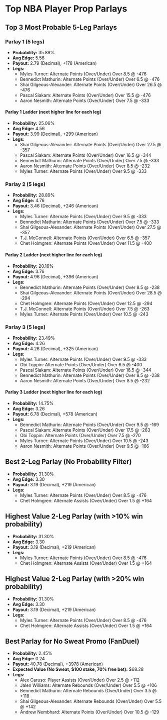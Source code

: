 # Top NBA Player Prop Parlays

## Top 3 Most Probable 5-Leg Parlays

### Parlay 1 (5 legs)
- **Probability:** 35.89%
- **Avg Edge:** 5.56
- **Payout:** 2.79 (Decimal), +178 (American)
- **Legs:**
    - Myles Turner: Alternate Points (Over/Under) Over 8.5 @ -476
    - Bennedict Mathurin: Alternate Points (Over/Under) Over 6.5 @ -476
    - Shai Gilgeous-Alexander: Alternate Points (Over/Under) Over 26.5 @ -476
    - Pascal Siakam: Alternate Points (Over/Under) Over 15.5 @ -476
    - Aaron Nesmith: Alternate Points (Over/Under) Over 7.5 @ -333

#### Parlay 1 Ladder (next higher line for each leg)
- **Probability:** 25.06%
- **Avg Edge:** 4.56
- **Payout:** 3.99 (Decimal), +299 (American)
- **Legs:**
    - Shai Gilgeous-Alexander: Alternate Points (Over/Under) Over 27.5 @ -357
    - Pascal Siakam: Alternate Points (Over/Under) Over 16.5 @ -344
    - Bennedict Mathurin: Alternate Points (Over/Under) Over 7.5 @ -333
    - Aaron Nesmith: Alternate Points (Over/Under) Over 8.5 @ -232
    - Myles Turner: Alternate Points (Over/Under) Over 9.5 @ -333

### Parlay 2 (5 legs)
- **Probability:** 28.89%
- **Avg Edge:** 4.76
- **Payout:** 3.46 (Decimal), +246 (American)
- **Legs:**
    - Myles Turner: Alternate Points (Over/Under) Over 9.5 @ -333
    - Bennedict Mathurin: Alternate Points (Over/Under) Over 7.5 @ -333
    - Shai Gilgeous-Alexander: Alternate Points (Over/Under) Over 27.5 @ -357
    - T.J. McConnell: Alternate Points (Over/Under) Over 6.5 @ -357
    - Chet Holmgren: Alternate Points (Over/Under) Over 11.5 @ -400

#### Parlay 2 Ladder (next higher line for each leg)
- **Probability:** 20.16%
- **Avg Edge:** 3.76
- **Payout:** 4.96 (Decimal), +396 (American)
- **Legs:**
    - Bennedict Mathurin: Alternate Points (Over/Under) Over 8.5 @ -238
    - Shai Gilgeous-Alexander: Alternate Points (Over/Under) Over 28.5 @ -294
    - Chet Holmgren: Alternate Points (Over/Under) Over 12.5 @ -294
    - T.J. McConnell: Alternate Points (Over/Under) Over 7.5 @ -263
    - Myles Turner: Alternate Points (Over/Under) Over 10.5 @ -243

### Parlay 3 (5 legs)
- **Probability:** 23.49%
- **Avg Edge:** 4.26
- **Payout:** 4.26 (Decimal), +325 (American)
- **Legs:**
    - Myles Turner: Alternate Points (Over/Under) Over 9.5 @ -333
    - Obi Toppin: Alternate Points (Over/Under) Over 6.5 @ -400
    - Pascal Siakam: Alternate Points (Over/Under) Over 16.5 @ -344
    - Bennedict Mathurin: Alternate Points (Over/Under) Over 8.5 @ -238
    - Aaron Nesmith: Alternate Points (Over/Under) Over 8.5 @ -232

#### Parlay 3 Ladder (next higher line for each leg)
- **Probability:** 14.75%
- **Avg Edge:** 3.26
- **Payout:** 6.78 (Decimal), +578 (American)
- **Legs:**
    - Bennedict Mathurin: Alternate Points (Over/Under) Over 9.5 @ -169
    - Pascal Siakam: Alternate Points (Over/Under) Over 17.5 @ -263
    - Obi Toppin: Alternate Points (Over/Under) Over 7.5 @ -270
    - Myles Turner: Alternate Points (Over/Under) Over 10.5 @ -243
    - Aaron Nesmith: Alternate Points (Over/Under) Over 9.5 @ -166

## Best 2-Leg Parlay (No Probability Filter)

- **Probability:** 31.30%
- **Avg Edge:** 3.30
- **Payout:** 3.19 (Decimal), +219 (American)
- **Legs:**
    - Myles Turner: Alternate Points (Over/Under) Over 8.5 @ -476
    - Chet Holmgren: Alternate Assists (Over/Under) Over 1.5 @ +164

## Highest Value 2-Leg Parlay (with >10% win probability)

- **Probability:** 31.30%
- **Avg Edge:** 3.30
- **Payout:** 3.19 (Decimal), +219 (American)
- **Legs:**
    - Myles Turner: Alternate Points (Over/Under) Over 8.5 @ -476
    - Chet Holmgren: Alternate Assists (Over/Under) Over 1.5 @ +164

## Highest Value 2-Leg Parlay (with >20% win probability)

- **Probability:** 31.30%
- **Avg Edge:** 3.30
- **Payout:** 3.19 (Decimal), +219 (American)
- **Legs:**
    - Myles Turner: Alternate Points (Over/Under) Over 8.5 @ -476
    - Chet Holmgren: Alternate Assists (Over/Under) Over 1.5 @ +164

## Best Parlay for No Sweat Promo (FanDuel)

- **Probability:** 2.45%
- **Avg Edge:** 0.24
- **Payout:** 40.78 (Decimal), +3978 (American)
- **Expected Value (No Sweat, $100 stake, 70% free bet):** $68.28
- **Legs:**
    - Alex Caruso: Player Assists (Over/Under) Over 2.5 @ +112
    - Jalen Williams: Alternate Rebounds (Over/Under) Over 5.5 @ +106
    - Bennedict Mathurin: Alternate Rebounds (Over/Under) Over 3.5 @ +118
    - Shai Gilgeous-Alexander: Alternate Rebounds (Over/Under) Over 5.5 @ +142
    - Andrew Nembhard: Alternate Points (Over/Under) Over 10.5 @ -129

